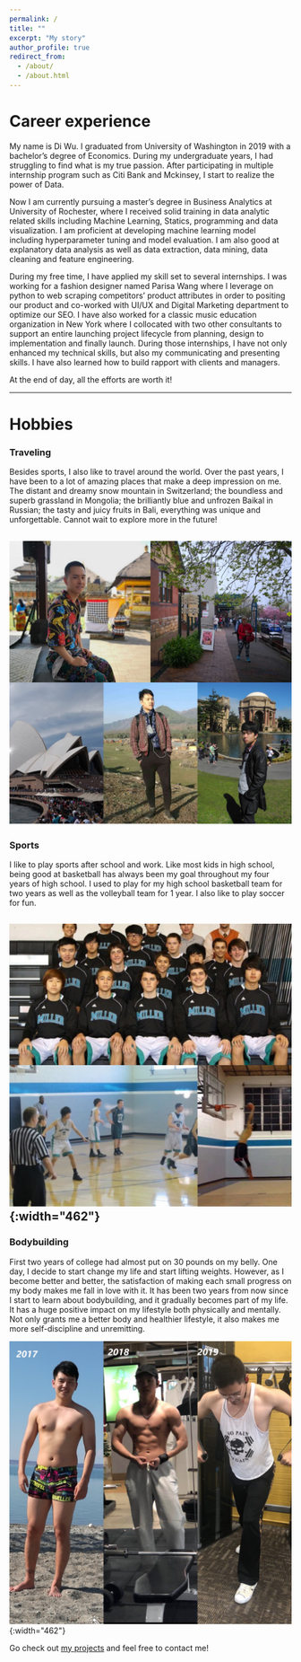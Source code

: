 ```yaml
---
permalink: /
title: ""
excerpt: "My story"
author_profile: true
redirect_from: 
  - /about/
  - /about.html
---
```


# Career experience

My name is Di Wu. I graduated from University of Washington in 2019 with a bachelor’s degree of Economics. During my undergraduate years, I had struggling to find what is my true passion. After participating in multiple internship program such as Citi Bank and Mckinsey, I start to realize the power of Data. 

Now I am currently pursuing a master’s degree in Business Analytics at University of Rochester, where I received solid training in data analytic related skills including Machine Learning, Statics, programming and data visualization.
I am proficient at developing machine learning model including hyperparameter tuning and model evaluation. I am also good at explanatory data analysis as well as data extraction, data mining, data cleaning and feature engineering.  

During my free time, I have applied my skill set to several internships. I was working for a fashion designer named Parisa Wang where I leverage on python to web scraping competitors’ product attributes in order to positing our product and co-worked with UI/UX and Digital Marketing department to optimize our SEO. I have also worked for a classic music education organization in New York where I collocated with two other consultants to support an entire launching project lifecycle from planning, design to implementation and finally launch. During those internships, I have not only enhanced my technical skills, but also my communicating and presenting skills. I have also learned how to build rapport with clients and managers. 

At the end of day, all the efforts are worth it!



--- 

# Hobbies
### Traveling 
Besides sports, I also like to travel around the world. Over the past years, I have been to a lot of amazing places that make a deep impression on me. The distant and dreamy snow mountain in Switzerland; the boundless and superb grassland in Mongolia; the brilliantly blue and unfrozen Baikal in Russian; the tasty and juicy fruits in Bali, everything was unique and unforgettable. Cannot wait to explore more in the future!

![](/images/travel.jpg)
--- 

### Sports
I like to play sports after school and work. Like most kids in high school, being good at basketball has always been my goal throughout my four years of high school. I used to play for my high school basketball team for two years as well as the volleyball team for 1 year. I also like to play soccer for fun.   

![](/images/basketball.jpg){:width="462"}
--- 

### Bodybuilding

First two years of college had almost put on 30 pounds on my belly. One day, I decide to start change my life and start lifting weights. However, as I become better and better, the satisfaction of making each small progress on my body makes me fall in love with it. It has been two years from now since I start to learn about bodybuilding, and it gradually becomes part of my life. It has a huge positive impact on my lifestyle both physically and mentally. Not only grants me a better body and healthier lifestyle, it also makes me more self-discipline and unremitting. 

![](/images/bodybuilding.jpg){:width="462"}

Go check out [my projects](https://diwu437.github.io/portfolio/) and feel free to contact me!